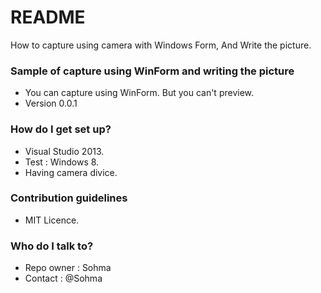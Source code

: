 # README #

How to capture using camera with Windows Form, And Write the picture.

### Sample of capture using WinForm and writing the picture ###

* You can capture using WinForm. But you can't preview.  
* Version 0.0.1

### How do I get set up? ###

* Visual Studio 2013.
* Test : Windows 8.
* Having camera divice.

### Contribution guidelines ###

* MIT Licence.

### Who do I talk to? ###

* Repo owner : Sohma
* Contact : @Sohma
